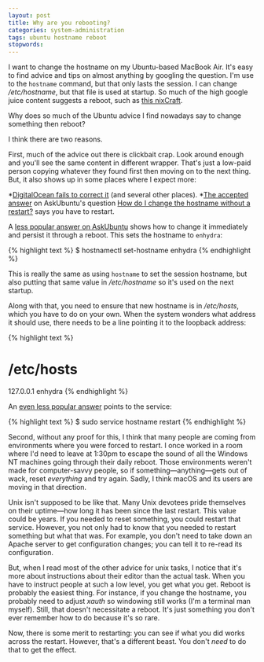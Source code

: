 ```yaml
---
layout: post
title: Why are you rebooting?
categories: system-administration
tags: ubuntu hostname reboot
stopwords:
---
```


I want to change the hostname on my Ubuntu-based MacBook Air. It's easy
to find advice and tips on almost anything by googling the question. I'm
use to the `hostname` command, but that only lasts the session. I can
change */etc/hostname*, but that file is used at startup. So much of the high google
juice content suggests a reboot, such as [this nixCraft](https://www.cyberciti.biz/faq/ubuntu-change-hostname-command/).

Why does so much of the Ubuntu advice I find nowadays say to change
something then reboot?

I think there are two reasons.

First, much of the advice out there is clickbait crap. Look around enough and
you'll see the same content in different wrapper. That's just a low-paid person
copying whatever they found first then moving on to the next thing.  But, it
also shows up in some places where I expect more:

*[DigitalOcean fails to correct it](https://www.digitalocean.com/community/questions/how-to-set-up-a-host-name-in-digitalocean) (and several other places).
*[The accepted answer](https://askubuntu.com/a/87687/912156) on AskUbuntu's question [How do I change the hostname without a restart?](https://askubuntu.com/q/87665/912156) says you have to restart.

A [less popular answer on AskUbuntu](https://askubuntu.com/a/516898/912156)
shows how to change it immediately and persist it through a reboot. This
sets the hostname to `enhydra`:

{% highlight text %}
$ hostnamectl set-hostname enhydra
{% endhighlight %}

This is really the same as using `hostname` to set the session hostname,
but also putting that same value in */etc/hostname* so it's used on
the next startup.

Along with that, you need to ensure that new hostname is in */etc/hosts*,
which you have to do on your own. When the system wonders what address it
should use, there needs to be a line pointing it to the loopback address:

{% highlight text %}
# /etc/hosts
127.0.0.1  enhydra
{% endhighlight %}

An [even less popular answer](https://askubuntu.com/a/103939/912156) points to the
service:

{% highlight text %}
$ sudo service hostname restart
{% endhighlight %}

Second, without any proof for this, I think that many people are coming
from environments where you were forced to restart. I once worked in a
room where I'd need to leave at 1:30pm to escape the sound of all the Windows
NT machines going through their daily reboot. Those environments weren't
made for computer-savvy people, so if something—anything—gets out of wack,
reset *everything* and try again. Sadly, I think macOS and its users are moving
in that direction.

Unix isn't supposed to be like that. Many Unix devotees pride themselves on
their uptime—how long it has been since the last restart. This value could be
years. If you needed to reset something, you could restart that service. However,
you not only had to know that you needed to restart something but what that was.
For example, you don't need to take down an Apache server to get configuration
changes; you can tell it to re-read its configuration.

But, when I read most of the other advice for unix tasks, I notice that
it's more about instructions about their editor than the actual task. When
you have to instruct people at such a low level, you get what you get. Reboot
is probably the easiest thing. For instance, if you change the hostname,
you probably need to adjust *xauth* so windowing still works (I'm a terminal
man myself). Still, that doesn't necessitate a reboot. It's just something
you don't ever remember how to do because it's so rare.

Now, there is some merit to restarting: you can see if what you did
works across the restart. However, that's a different beast. You don't *need*
to do that to get the effect.
